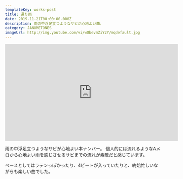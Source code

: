 ```yaml
---
templateKey: works-post
title: 通り雨
date: 2019-11-21T00:00:00.000Z
description: 雨の中浮足立つようなサビが心地よい曲。
category: JANOMETONES
imageUrl: http://img.youtube.com/vi/wObevmZiYzY/mqdefault.jpg
---
```

<iframe width="560" height="315" src="https://www.youtube.com/embed/wObevmZiYzY" frameBorder="0" allow="accelerometer; autoplay; encrypted-media; gyroscope; picture-in-picture" allowFullScreen></iframe>

雨の中浮足立つようなサビが心地よい本ナンバー。
個人的には流れるようなAメロから心地よい雨を感じさせるサビまでの流れが素敵だと感じています。

ベースとしてはラテンっぽかったり、4ビートが入っていたりと、終始忙しいながらも楽しい曲でした。